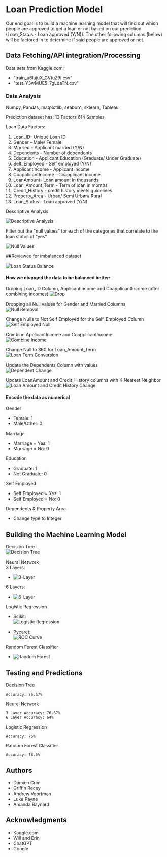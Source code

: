 # Loan Prediction Model

Our end goal is to build a machine learning model that will find out which people are approved to get a loan or not based on our prediction (Loan_Status - Loan approved (Y/N)). The other following columns (below) will be factored in to determine if said people are approved or not.


## Data Fetching/API integration/Processing

Data sets from Kaggle.com: 
- "train_u6lujuX_CVtuZ9i.csv"
- "test_Y3wMUE5_7gLdaTN.csv"

### Data Analysis

Numpy, Pandas, matplotlib, seaborn, sklearn, Tableau

Prediction dataset has:
    13 Factors
    614 Samples

Loan Data Factors: 
1. Loan_ID- Unique Loan ID
2. Gender - Male/ Female
3. Married - Applicant married (Y/N)
4. Dependents - Number of dependents
5. Education - Applicant Education (Graduate/ Under Graduate)
6. Self_Employed - Self employed (Y/N)
7. ApplicantIncome - Applicant income
8. CoapplicantIncome - Coapplicant income
9. LoanAmount- Loan amount in thousands
10. Loan_Amount_Term - Term of loan in months
11. Credit_History - credit history meets guidelines
12. Property_Area - Urban/ Semi Urban/ Rural
13. Loan_Status - Loan approved (Y/N)

Descriptive Analysis

![Descriptive Analysis](<Train Data Descriptive Analysis.png>)


Filter out the "null values" for each of the categories that correlate to the loan status of "yes"

![Null Values](<Null Values.png>)

##Reviewed for imbalanced dataset                                              

![Loan Status Balance](<Loan Status balance.png>)


#### How we changed the data to be balanced better:

Droping Loan_ID Column, ApplicantIncome and CoapplicantIncome (after combining incomes)
![Drop](<Drop Columns.png>)

Dropping all Null values for Gender and Married Columns                                                                                                             
![Null Removal](<Gender and Marrried Null Removal.png>)

Change Nulls to Not Self Employed for the Self_Employed Column                                                    
![Self Employed Null](<Self Employed Null Encoding.png>)

Combine ApplicantIncome and CoapplicantIncome                                                                    
![Combine Income](<Income Combination.png>)

Change Null to 360 for Loan_Amount_Term                                                            
![Loan Term Conversion](<360 Conversion.png>)

Update the Dependents Column with values                                                              
![Dependent Change](<Married with Dependents Null Change.png>)

Update LoanAmount and Credit_History columns with K Nearest Neighbor                                                                
![Loan Amount and Credit History Change](<Credit History and Loan Amount Change.png>)

#### Encode the data as numerical
Gender
- Female: 1
- Male/Other: 0

Marriage
- Marriage = Yes: 1
- Marriage = No: 0

Education
- Graduate: 1
- Not Graduate: 0

Self Employed
- Self Employed = Yes: 1
- Self Employed = No: 0

Dependents & Property Area
- Change type to Integer

    

## Building the Machine Learning Model

Decision Tree                                                                                               
![Decision Tree](image-4.png)

Neural Network                
3 Layers:                                                                                              
- ![3-Layer](image-2.png)

6 Layers:                                                                                                          
- ![6-Layer](image-3.png)

Logistic Regression                                                                                               
- Scikit:                                                                                                      
  ![Logistic Regression](image.png)                                                                    

- Pycaret:                                                                                               
 ![ROC Curve](image-1.png)                                                                             

Random Forest Classifier                                                                                    
- ![Random Forest](image-5.png)                                                                        


## Testing and Predictions

Decision Tree
    
    Accuracy: 76.67%

Neural Network
    
    3 Layer Accuracy: 76.67%
    6 Layer Accuracy: 64%

Logistic Regression
    
    Accuracy: 76% 

Random Forest Classifier
    
    Accuracy: 78.6%


## Authors

  - Damien Crim
  - Griffin Racey
  - Andrew Voortman
  - Luke Payne
  - Amanda Baynard

## Acknowledgments

  - Kaggle.com
  - Will and Erin
  - ChatGPT
  - Google
